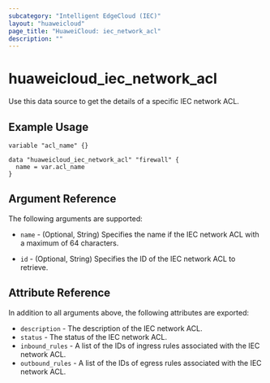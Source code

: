 ```yaml
---
subcategory: "Intelligent EdgeCloud (IEC)"
layout: "huaweicloud"
page_title: "HuaweiCloud: iec_network_acl"
description: ""
---
```


# huaweicloud_iec_network_acl

Use this data source to get the details of a specific IEC network ACL.

## Example Usage

```hcl
variable "acl_name" {}

data "huaweicloud_iec_network_acl" "firewall" {
  name = var.acl_name
}
```

## Argument Reference

The following arguments are supported:

* `name` - (Optional, String) Specifies the name if the IEC network ACL with a maximum of 64 characters.

* `id` - (Optional, String) Specifies the ID of the IEC network ACL to retrieve.

## Attribute Reference

In addition to all arguments above, the following attributes are exported:

* `description` - The description of the IEC network ACL.
* `status` - The status of the IEC network ACL.
* `inbound_rules` - A list of the IDs of ingress rules associated with the IEC network ACL.
* `outbound_rules` - A list of the IDs of egress rules associated with the IEC network ACL.
